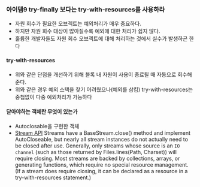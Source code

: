 ### 아이템9 try-finally 보다는 try-with-resources를 사용하라
 - 자원 회수가 필요한 오브젝트는 예외처리가 매우 중요하다.
 - 하지만 자원 회수 대상이 많아질수록 예외에 대한 처리가 쉽지 않다.
 - 훌륭한 개발자들도 자원 회수 오브젝트에 대해 처리하는 것에서 실수가 발생하곤 한다

#### try-with-resources
 - 위와 같은 단점을 개선하기 위해 블록 내 자원이 사용이 종료될 때 자동으로 회수해준다.
 - 위와 같은 경우 예외 스택을 찾기 어려웠으나(예외를 삼킴) try-with-resources는 중첩없이 다중 예외처리가 가능하다


#### 닫아야하는 객체란 무엇이 있는가 
- Autoclosable을 구현한 객체
- [Stream API](https://docs.oracle.com/javase/8/docs/api/java/util/stream/Stream.html)
Streams have a BaseStream.close() method and implement AutoCloseable, but nearly all stream instances do not actually need to be closed after use.
Generally, only streams whose source is an `IO channel` (such as those returned by Files.lines(Path, Charset)) will require closing.
Most streams are backed by collections, arrays, or generating functions, which require no special resource management. 
(If a stream does require closing, it can be declared as a resource in a try-with-resources statement.)

